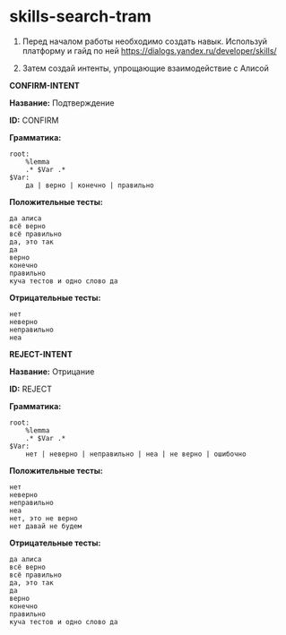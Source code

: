 # skills-search-tram

1. Перед началом работы необходимо создать навык.
   Используй платформу и гайд по ней
   https://dialogs.yandex.ru/developer/skills/

2. Затем создай интенты, упрощающие взаимодействие с Алисой

**CONFIRM-INTENT**

**Название:** Подтверждение

**ID:** CONFIRM

**Грамматика:**

```
root:
    %lemma
    .* $Var .*
$Var:
    да | верно | конечно | правильно
```

**Положительные тесты:**

```
да алиса
всё верно
всё правильно
да, это так
да
верно
конечно
правильно
куча тестов и одно слово да
```

**Отрицательные тесты:**

```
нет
неверно
неправильно
неа
```

**REJECT-INTENT**

**Название:** Отрицание

**ID:** REJECT

**Грамматика:**

```
root:
    %lemma
    .* $Var .*
$Var:
    нет | неверно | неправильно | неа | не верно | ошибочно
```

**Положительные тесты:**

```
нет
неверно
неправильно
неа
нет, это не верно
нет давай не будем
```

**Отрицательные тесты:**

```
да алиса
всё верно
всё правильно
да, это так
да
верно
конечно
правильно
куча тестов и одно слово да
```
